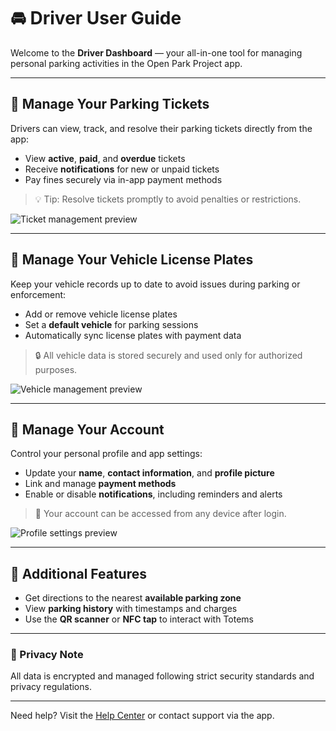# 🚘 Driver User Guide

Welcome to the **Driver Dashboard** — your all-in-one tool for managing personal parking activities in the Open Park Project app.

---

## 🎫 Manage Your Parking Tickets

Drivers can view, track, and resolve their parking tickets directly from the app:

- View **active**, **paid**, and **overdue** tickets
- Receive **notifications** for new or unpaid tickets
- Pay fines securely via in-app payment methods

> 💡 Tip: Resolve tickets promptly to avoid penalties or restrictions.

![Ticket management preview](img/driver_tickets.png)

---

## 🚗 Manage Your Vehicle License Plates

Keep your vehicle records up to date to avoid issues during parking or enforcement:

- Add or remove vehicle license plates
- Set a **default vehicle** for parking sessions
- Automatically sync license plates with payment data

> 🔒 All vehicle data is stored securely and used only for authorized purposes.

![Vehicle management preview](img/driver_vehicles.png)

---

## 👤 Manage Your Account

Control your personal profile and app settings:

- Update your **name**, **contact information**, and **profile picture**
- Link and manage **payment methods**
- Enable or disable **notifications**, including reminders and alerts

> 📱 Your account can be accessed from any device after login.

![Profile settings preview](img/driver_profile.png)

---

## 📍 Additional Features

- Get directions to the nearest **available parking zone**
- View **parking history** with timestamps and charges
- Use the **QR scanner** or **NFC tap** to interact with Totems

---

### 🔐 Privacy Note

All data is encrypted and managed following strict security standards and privacy regulations.

---

Need help? Visit the [Help Center](https://example.com/help) or contact support via the app.

